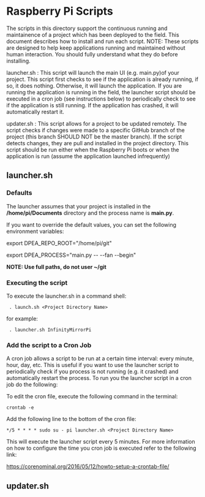 # Raspberry Pi Scripts

The scripts in this directory support the continuous running and maintainence of a project which has been deployed to the field.  This document describes how to install and run each script.  NOTE: These scripts are designed to help keep applications running and maintained without human interaction. You should fully understand what they do before installing.

launcher.sh : This script will launch the main UI (e.g. main.py)of your project. This script first checks to see if the application is already running, if so, it does nothing.  Otherwise, it will launch the application.  If you are running the application is running in the field, the launcher script should be executed in a cron job (see instructions below) to periodically check to see if the application is still running.  If the application has crashed, it will automatically restart it.

updater.sh : This script allows for a project to be updated remotely. The script checks if changes were made to a specific GitHub branch of the project (this branch SHOULD NOT be the master branch). If the script detects changes, they are pull and installed in the project directory. This script should be run either when the Raspberry Pi boots or when the application is run (assume the application launched infrequently)

## launcher.sh

### Defaults

The launcher assumes that your project is installed in the **/home/pi/Documents** directory and the process name is **main.py**.

If you want to override the default values, you can set the following environment variables:

export DPEA_REPO_ROOT="/home/pi/git"

export DPEA_PROCESS="main.py \-\- \-\-fan \-\-begin"

**NOTE: Use full paths, do not user ~/git**

### Executing the script

To execute the launcher.sh in a command shell:

     . launch.sh <Project Directory Name>

for example:

     . launcher.sh InfinityMirrorPi

### Add the script to a Cron Job

A cron job allows a script to be run at a certain time interval: every minute, hour, day, etc. This is useful if you want to use the launcher script to periodically check if you process is not running (e.g. it crashed) and automatically restart the process. To run you the launcher script in a cron job do the following:

To edit the cron file, execute the following command in the terminal:

    crontab -e

Add the following line to the bottom of the cron file:

    */5 * * * * sudo su - pi launcher.sh <Project Directory Name>

This will execute the launcher script every 5 minutes.  For more information on how to configure the time you cron job is executed refer to the following link:

https://corenominal.org/2016/05/12/howto-setup-a-crontab-file/


## updater.sh



